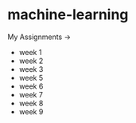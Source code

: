 # machine-learning
My Assignments ->
- week 1
- week 2
- week 3
- week 5
- week 6
- week 7
- week 8
- week 9
